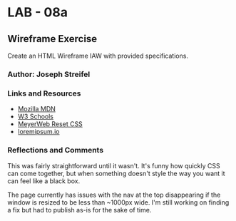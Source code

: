 # LAB - 08a

## Wireframe Exercise

Create an HTML Wireframe IAW with provided specifications.

### Author: Joseph Streifel

### Links and Resources

* [Mozilla MDN](https://developer.mozilla.org/en-US/)
* [W3 Schools](https://www.w3schools.com/)
* [MeyerWeb Reset CSS](https://meyerweb.com/eric/tools/css/reset/)
* [loremipsum.io](https://loremipsum.io/)

### Reflections and Comments

This was fairly straightforward until it wasn't. It's funny how quickly CSS can come together, but when something doesn't style the way you want it can feel like a black box.

The page currently has issues with the nav at the top disappearing if the window is resized to be less than ~1000px wide. I'm still working on finding a fix but had to publish as-is for the sake of time.